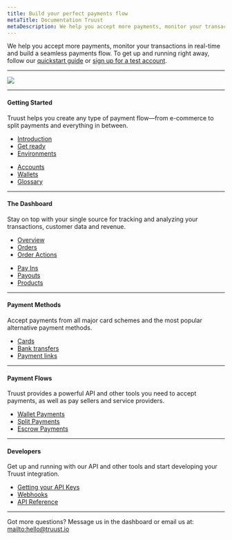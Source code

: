 ```yaml
---
title: Build your perfect payments flow
metaTitle: Documentation Truust
metaDescription: We help you accept more payments, monitor your transactions in real-time and build a seamless payments flow
---
```


We help you accept more payments, monitor your transactions in real-time and build a seamless payments flow. To get up and running right away, follow our [quickstart guide](/getting-started) or [sign up for a test account](http://dashboard-sandbox.truust.io/).

---

<div class="row hero">
  <div class="col-sm-4 col-sm-offset-4 col-xs-6 col-xs-offset-3">

![](/assets/logo-truust.png)

  </div>
</div>

---

<div class="row">
<div class="col-xs-12">

#### Getting Started

</div>
<div class="col-sm-6">

Truust helps you create any type of payment flow—from e-commerce to split payments and everything in between.

</div>
<div class="col-sm-3">

- [Introduction](/introduction)
- [Get ready](/getting-started)
- [Environments](/getting-started#environments)


</div>
<div class="col-sm-3">

- [Accounts](/getting-started#accounts)
- [Wallets](/getting-started#wallets)
- [Glossary](/getting-started#glossary)

</div>
</div>

---

<div class="row">
<div class="col-xs-12">

#### The Dashboard

</div>
<div class="col-sm-6">

Stay on top with your single source for tracking and analyzing your transactions, customer data and revenue.

</div>
<div class="col-sm-3">

- [Overview](/dashboard)
- [Orders](/dashboard#orders)
- [Order Actions](/dashboard#orderactions)

</div>
<div class="col-sm-3">

- [Pay Ins](/dashboard#payins)
- [Payouts](/dashboard#payouts)
- [Products](/dashboard#products)

</div>
</div>

---

<div class="row">
<div class="col-xs-12">

#### Payment Methods

</div>
<div class="col-sm-6">

Accept payments from all major card schemes and the most popular alternative payment methods.

</div>
<div class="col-sm-6">

- [Cards](/payment-methods#cards)
- [Bank transfers](/payment-methods#banktransfers)
- [Payment links](/payment-methods#paymentlinks)

</div>
</div>

---

<div class="row">
<div class="col-xs-12">

#### Payment Flows

</div>
<div class="col-sm-6">

Truust provides a powerful API and other tools you need to accept payments, as well as pay sellers and service providers.

</div>
<div class="col-sm-6">

- [Wallet Payments](/payment-flows#walletpayments)
- [Split Payments](/payment-flows#splitpayments)
- [Escrow Payments](/payment-flows#escrowpayments)

</div>
</div>

---

<div class="row">
<div class="col-xs-12">

#### Developers

</div>
<div class="col-sm-6">

Get up and running with our API and other tools and start developing your Truust integration.

</div>
<div class="col-sm-6">

- [Getting your API Keys](/developers#quickstart)
- [Webhooks](/developers#webhooks)
- [API Reference](/developers#apireference)

</div>
</div>

---

Got more questions? Message us in the dashboard or email us at: <mailto:hello@truust.io>
